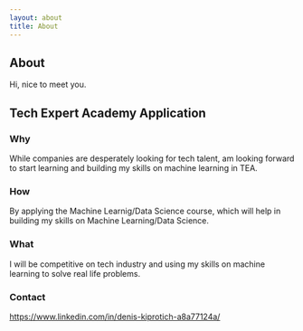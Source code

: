 ```yaml
---
layout: about
title: About
---
```


## About

Hi, nice to meet you.

## Tech Expert Academy Application

### Why

While companies are desperately looking for tech talent, am looking forward to start learning and building my skills on machine learning in TEA.

### How

By applying the Machine Learnig/Data Science course, which will help in building my skills on Machine Learning/Data Science. 

### What

I will be competitive on tech industry and using my skills on machine learning to solve real life problems.

### Contact

https://www.linkedin.com/in/denis-kiprotich-a8a77124a/
